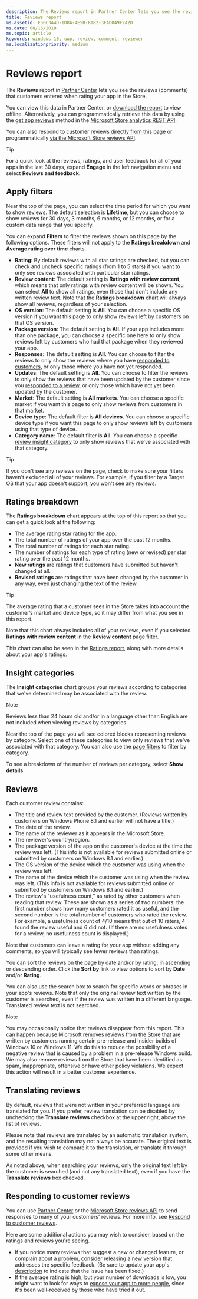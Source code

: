 ```yaml
---
description: The Reviews report in Partner Center lets you see the reviews (comments) that customers entered when rating your app in the Store.
title: Reviews report
ms.assetid: E50C3A4D-1D8A-4E5B-8182-3FAD049F2A2D
ms.date: 08/16/2018
ms.topic: article
keywords: windows 10, uwp, review, comment, reviewer
ms.localizationpriority: medium
---
```

# Reviews report


The **Reviews** report in [Partner Center](https://partner.microsoft.com/dashboard) lets you see the reviews (comments) that customers entered when rating your app in the Store.

You can view this data in Partner Center, or [download the report](download-analytic-reports.md) to view offline. Alternatively, you can programmatically retrieve this data by using the [get app reviews](/windows/uwp/monetize/get-app-reviews) method in the [Microsoft Store analytics REST API](/windows/uwp/monetize/access-analytics-data-using-windows-store-services).

You can also respond to customer reviews [directly from this page](respond-to-customer-reviews.md) or programmatically [via the Microsoft Store reviews API](/windows/uwp/monetize/submit-responses-to-app-reviews).

> [!TIP]
> For a quick look at the reviews, ratings, and user feedback for all of your apps in the last 30 days, expand **Engage** in the left navigation menu and select **Reviews and feedback.** 


## Apply filters

Near the top of the page, you can select the time period for which you want to show reviews. The default selection is **Lifetime**, but you can choose to show reviews for 30 days, 3 months, 6 months, or 12 months, or for a custom data range that you specify.

You can expand **Filters** to filter the reviews shown on this page by the following options. These filters will not apply to the **Ratings breakdown** and **Average rating over time** charts.

-   **Rating**: By default reviews with all star ratings are checked, but you can check and uncheck specific ratings (from 1 to 5 stars) if you want to only see reviews associated with particular star ratings.
- **Review content**: The default setting is **Ratings with review content**, which means that only ratings with review content will be shown. You can select **All** to show all ratings, even those that don't include any written review text. Note that the **Ratings breakdown** chart will always show all reviews, regardless of your selection.
-   **OS version**: The default setting is **All**. You can choose a specific OS version if you want this page to only show reviews left by customers on that OS version.
-   **Package version**: The default setting is **All**. If your app includes more than one package, you can choose a specific one here to only show reviews left by customers who had that package when they reviewed your app.
-   **Responses**: The default setting is **All**. You can choose to filter the reviews to only show the reviews where you have [responded to customers](respond-to-customer-reviews.md), or only those where you have not yet responded.
-   **Updates**: The default setting is **All**. You can choose to filter the reviews to only show the reviews that have been updated by the customer since you [responded to a review](respond-to-customer-reviews.md), or only those which have not yet been updated by the customer.
-   **Market**: The default setting is **All markets**. You can choose a specific market if you want this page to only show reviews from customers in that market.
-   **Device type**: The default filter is **All devices**. You can choose a specific device type if you want this page to only show reviews left by customers using that type of device.
-   **Category name**: The default filter is **All**. You can choose a specific [review insight category](#review-insight-categories) to only show reviews that we’ve associated with that category. 

> [!TIP]
> If you don't see any reviews on the page, check to make sure your filters haven't excluded all of your reviews. For example, if you filter by a Target OS that your app doesn't support, you won't see any reviews.


## Ratings breakdown

The **Ratings breakdown** chart appears at the top of this report so that you can get a quick look at the following: 
- The average rating star rating for the app.
- The total number of ratings of your app over the past 12 months.
- The total number of ratings for each star rating.
- The number of ratings for each type of rating (new or revised) per star rating over the past 12 months.
 - **New ratings** are ratings that customers have submitted but haven't changed at all.
 - **Revised ratings** are ratings that have been changed by the customer in any way, even just changing the text of the review.

> [!TIP]
> The average rating that a customer sees in the Store takes into account the customer’s market and device type, so it may differ from what you see in this report.

Note that this chart always includes all of your reviews, even if you selected **Ratings with review content** in the **Review content** page filter.

This chart can also be seen in the [Ratings report](ratings-report.md), along with more details about your app's ratings.


<span id = "review-insight-categories" />

## Insight categories

The **Insight categories** chart groups your reviews according to categories that we've determined may be associated with the review.

> [!NOTE]
> Reviews less than 24 hours old and/or in a language other than English are not included when viewing reviews by categories.

Near the top of the page you will see colored blocks representing reviews by category. Select one of these categories to view only reviews that we've associated with that category. You can also use the [page filters](#apply-filters) to filter by category.

To see a breakdown of the number of reviews per category, select **Show details**. 


## Reviews

Each customer review contains:

-   The title and review text provided by the customer. (Reviews written by customers on Windows Phone 8.1 and earlier will not have a title.)
-   The date of the review.
-   The name of the reviewer as it appears in the Microsoft Store.
-   The reviewer's country/region.
-   The package version of the app on the customer's device at the time the review was left. (This info is not available for reviews submitted online or submitted by customers on Windows 8.1 and earlier.)
-   The OS version of the device which the customer was using when the review was left.
-   The name of the device which the customer was using when the review was left. (This info is not available for reviews submitted online or submitted by customers on Windows 8.1 and earlier.)
-   The review's "usefulness count," as rated by other customers when reading that review. These are shown as a series of two numbers: the first number shows how many customers rated it as useful, and the second number is the total number of customers who rated the review. For example, a usefulness count of 4/10 means that out of 10 raters, 4 found the review useful and 6 did not. (If there are no usefulness votes for a review, no usefulness count is displayed.)

Note that customers can leave a rating for your app without adding any comments, so you will typically see fewer reviews than ratings.

You can sort the reviews on the page by date and/or by rating, in ascending or descending order. Click the **Sort by** link to view options to sort by **Date** and/or **Rating**.

You can also use the search box to search for specific words or phrases in your app's reviews. Note that only the original review text written by the customer is searched, even if the review was written in a different language. Translated review text is not searched.

> [!NOTE]
> You may occasionally notice that reviews disappear from this report. This can happen because Microsoft removes reviews from the Store that are written by customers running certain pre-release and Insider builds of Windows 10 or Windows 11. We do this to reduce the possibility of a negative review that is caused by a problem in a pre-release Windows build. We may also remove reviews from the Store that have been identified as spam, inappropriate, offensive or have other policy violations. We expect this action will result in a better customer experience.


## Translating reviews

By default, reviews that were not written in your preferred language are translated for you. If you prefer, review translation can be disabled by unchecking the **Translate reviews** checkbox at the upper right, above the list of reviews.

Please note that reviews are translated by an automatic translation system, and the resulting translation may not always be accurate. The original text is provided if you wish to compare it to the translation, or translate it through some other means.

As noted above, when searching your reviews, only the original text left by the customer is searched (and not any translated text), even if you have the **Translate reviews** box checked.


## Responding to customer reviews

You can use [Partner Center](https://partner.microsoft.com/dashboard) or the [Microsoft Store reviews API](/windows/uwp/monetize/submit-responses-to-app-reviews) to send responses to many of your customers' reviews. For more info, see [Respond to customer reviews](respond-to-customer-reviews.md).

Here are some additional actions you may wish to consider, based on the ratings and reviews you're seeing.

-   If you notice many reviews that suggest a new or changed feature, or complain about a problem, consider releasing a new version that addresses the specific feedback. (Be sure to update your app's [description](publish-your-app/create-app-store-listing.md?pivots=store-installer-msix) to indicate that the issue has been fixed.)
-   If the average rating is high, but your number of downloads is low, you might want to look for ways to [expose your app to more people](attract-customers-and-promote-your-apps.md), since it's been well-received by those who have tried it out.


 

 

 
